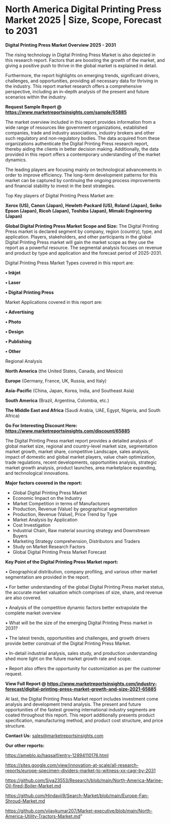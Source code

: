 # North America Digital Printing Press Market 2025 | Size, Scope, Forecast to 2031

<Strong> Digital Printing Press Market Overview 2025 - 2031</strong>

The rising technology in Digital Printing Press Market is also depicted in this research report. Factors that are boosting the growth of the market, and giving a positive push to thrive in the global market is explained in detail.

Furthermore, the report highlights on emerging trends, significant drivers, challenges, and opportunities, providing all necessary data for thriving in the industry. This report market research offers a comprehensive perspective, including an in-depth analysis of the present and future scenarios within the industry.

<strong>Request Sample Report @ <a href=https://www.marketreportsinsights.com/sample/65885>https://www.marketreportsinsights.com/sample/65885</a></strong>

The market overview included in this report provides information from a wide range of resources like government organizations, established companies, trade and industry associations, industry brokers and other such regulatory and non-regulatory bodies. The data acquired from these organizations authenticate the Digital Printing Press research report, thereby aiding the clients in better decision making. Additionally, the data provided in this report offers a contemporary understanding of the market dynamics.

The leading players are focusing mainly on technological advancements in order to improve efficiency. The long-term development patterns for this market can be captured by continuing the ongoing process improvements and financial stability to invest in the best strategies.

Top Key players of Digital Printing Press Market are:

<strong>Xerox (US), Canon (Japan), Hewlett-Packard (US), Roland (Japan), Seiko Epson (Japan), Ricoh (Japan), Toshiba (Japan), Mimaki Engineering (Japan)</strong>

<strong><b>Global Digital Printing Press Market Scope and Size:</b></strong>
The Digital Printing Press market is declared segment by company, region (country), type, and application. Players, stakeholders, and other participants in the global Digital Printing Press market will gain the market scope as they use the report as a powerful resource. The segmental analysis focuses on revenue and product by type and application and the forecast period of 2025-2031.

Digital Printing Press Market Types covered in this report are:

<strong>• Inkjet

• Laser

• Digital Printing Press</strong>

Market Applications covered in this report are:

<strong>• Advertising

• Photo

• Design

• Publishing

• Other</strong> 

Regional Analysis

<strong>North America</strong> (the United States, Canada, and Mexico)

<strong>Europe</strong> (Germany, France, UK, Russia, and Italy)

<strong>Asia-Pacific</strong> (China, Japan, Korea, India, and Southeast Asia)

<strong>South America</strong> (Brazil, Argentina, Colombia, etc.)

<strong>The Middle East and Africa</strong> (Saudi Arabia, UAE, Egypt, Nigeria, and South Africa)

<strong>Go For Interesting Discount Here: <a href=https://www.marketreportsinsights.com/discount/65885>https://www.marketreportsinsights.com/discount/65885</a></strong>

The Digital Printing Press market report provides a detailed analysis of global market size, regional and country-level market size, segmentation market growth, market share, competitive Landscape, sales analysis, impact of domestic and global market players, value chain optimization, trade regulations, recent developments, opportunities analysis, strategic market growth analysis, product launches, area marketplace expanding, and technological innovations.

<strong><b>Major factors covered in the report:</b></strong>
<ul>
  <li>Global Digital Printing Press Market </li>
  <li>Economic Impact on the Industry</li>
  <li>Market Competition in terms of Manufacturers</li>
  <li>Production, Revenue (Value) by geographical segmentation</li>
  <li>Production, Revenue (Value), Price Trend by Type</li>
  <li>Market Analysis by Application</li>
  <li>Cost Investigation</li>
  <li>Industrial Chain, Raw material sourcing strategy and Downstream Buyers</li>
  <li>Marketing Strategy comprehension, Distributors and Traders</li>
  <li>Study on Market Research Factors</li>
  <li>Global Digital Printing Press Market Forecast</li>
</ul>

<strong><b>Key Point of the Digital Printing Press Market report:</b></strong>

• Geographical distribution, company profiling, and various other market segmentation are provided in the report.

• For better understanding of the global Digital Printing Press market status, the accurate market valuation which comprises of size, share, and revenue are also covered.

• Analysis of the competitive dynamic factors better extrapolate the complete market overview

• What will be the size of the emerging Digital Printing Press market in 2031?

• The latest trends, opportunities and challenges, and growth drivers provide better construal of the Digital Printing Press Market.

• In-detail industrial analysis, sales study, and production understanding shed more light on the future market growth rate and scope.

• Report also offers the opportunity for customization as per the customer request.

<strong><b>View Full Report @ <a href=https://www.marketreportsinsights.com/industry-forecast/digital-printing-press-market-growth-and-size-2021-65885>https://www.marketreportsinsights.com/industry-forecast/digital-printing-press-market-growth-and-size-2021-65885</a></b></strong>


At last, the Digital Printing Press Market report includes investment come analysis and development trend analysis. The present and future opportunities of the fastest growing international industry segments are coated throughout this report. This report additionally presents product specification, manufacturing method, and product cost structure, and price structure.

<strong>Contact Us:</strong>
sales@marketreportsinsights.com

<strong>Our other reports:</strong>

<a href=https://ameblo.jp/haqsaif/entry-12894110176.html>https://ameblo.jp/haqsaif/entry-12894110176.html</a>

<a href=https://sites.google.com/view/innovation-at-scale/all-research-reports/europe-specimen-dividers-market-to-witness-xx-cagr-by-2031>https://sites.google.com/view/innovation-at-scale/all-research-reports/europe-specimen-dividers-market-to-witness-xx-cagr-by-2031</a>

<a href=https://github.com/Siya23553/Research/blob/main/North-America-Marine-Oil-fired-Boiler-Market.md>https://github.com/Siya23553/Research/blob/main/North-America-Marine-Oil-fired-Boiler-Market.md</a>

<a href=https://github.com/Hindavii9/Search-Market/blob/main/Europe-Fan-Shroud-Market.md>https://github.com/Hindavii9/Search-Market/blob/main/Europe-Fan-Shroud-Market.md</a>

<a href=https://github.com/vijaykumar207/Market-executive/blob/main/North-America-Utility-Tractors-Market.md>https://github.com/vijaykumar207/Market-executive/blob/main/North-America-Utility-Tractors-Market.md</a>"
